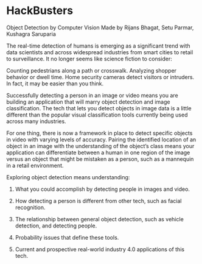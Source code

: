 # HackBusters

Object Detection by Computer Vision
Made by Rijans Bhagat, Setu Parmar, Kushagra Saruparia

The real-time detection of humans is emerging as a significant trend with data scientists and across widespread industries from smart cities to retail to surveillance. It no longer seems like science fiction to consider:

Counting pedestrians along a path or crosswalk.
Analyzing shopper behavior or dwell time.
Home security cameras detect visitors or intruders.
In fact, it may be easier than you think. 

Successfully detecting a person in an image or video means you are building an application that will marry object detection and image classification. The tech that lets you detect objects in image data is a little different than the popular visual classification tools currently being used across many industries. 

For one thing, there is now a framework in place to detect specific objects in video with varying levels of accuracy. Pairing the identified location of an object in an image with the understanding of the object’s class means your application can differentiate between a human in one region of the image versus an object that might be mistaken as a person, such as a mannequin in a retail environment.

Exploring object detection means understanding:

1. What you could accomplish by detecting people in images and video.

2. How detecting a person is different from other tech, such as facial recognition.

3. The relationship between general object detection, such as vehicle detection, and detecting people.

4. Probability issues that define these tools.

5. Current and prospective real-world industry 4.0 applications of this tech.
